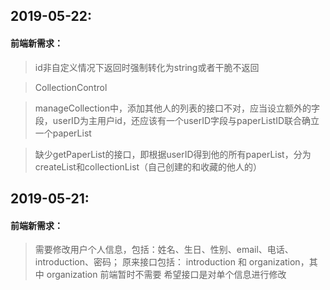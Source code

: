 ## 2019-05-22:

#### 前端新需求：
> id非自定义情况下返回时强制转化为string或者干脆不返回

> CollectionControl

> manageCollection中，添加其他人的列表的接口不对，应当设立额外的字段，userID为主用户id，还应该有一个userID字段与paperListID联合确立一个paperList

> 缺少getPaperList的接口，即根据userID得到他的所有paperList，分为createList和collectionList（自己创建的和收藏的他人的）

## 2019-05-21:

#### 前端新需求：
> 需要修改用户个人信息，包括：姓名、生日、性别、email、电话、introduction、密码；
> 原来接口包括： introduction 和 organization，其中 organization 前端暂时不需要
> 希望接口是对单个信息进行修改
